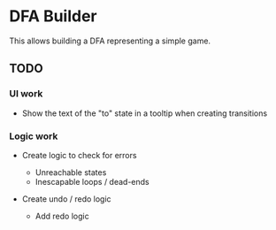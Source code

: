 
DFA Builder
===========

This allows building a DFA representing a simple game.


## TODO

### UI work

+ Show the text of the "to" state in a tooltip when creating
  transitions 

### Logic work

+ Create logic to check for errors
  + Unreachable states
  + Inescapable loops / dead-ends 
  
+ Create undo / redo logic
  + Add redo logic
  
